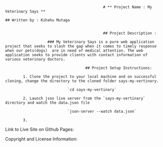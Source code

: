                                                 
                                                # ** Project Name : My Veterinary Says **

    ## Written by : Kihahu Mutaga


                                                ## Project Description :

                       ### My Veterinary Says is a pure web application project that seeks to slash the gap when it comes to timely response when our pets(dogs)  are in need of medical attention. The web application seeks to provide clients with contact information of various veterinary doctors.

                                        ## Project Setup Instructions: 

            1. Clone the project to your local machine and on successful cloning, change the directory to the cloned folder says-my-vertinary. 
                        
                                `cd says-my-vertinary`

            2. Launch json live server from the `says-my-vertinary` directory and watch the data.json file

                                `json-server --watch data.json`
                
            3.  







Link to Live Site on Github Pages:

Copyright and License Information: 
